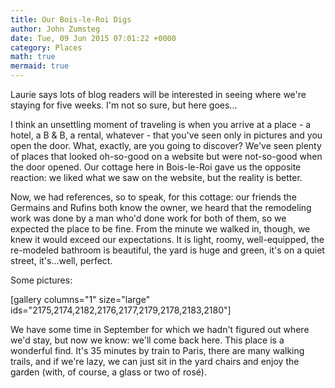 ```yaml
---
title: Our Bois-le-Roi Digs
author: John Zumsteg
date: Tue, 09 Jun 2015 07:01:22 +0000
category: Places
math: true
mermaid: true
---
```

Laurie says lots of blog readers will be interested in seeing where we're staying for five weeks. I'm not so sure, but here goes...

I think an unsettling moment of traveling is when you arrive at a place - a hotel, a B &amp; B, a rental, whatever - that you've seen only in pictures and you open the door. What, exactly, are you going to discover? We've seen plenty of places that looked oh-so-good on a website but were not-so-good when the door opened. Our cottage here in Bois-le-Roi gave us the opposite reaction: we liked what we saw on the website, but the reality is better.

Now, we had references, so to speak, for this cottage: our friends the Germains and Rufins both know the owner, we heard that the remodeling work was done by a man who'd done work for both of them, so we expected the place to be fine. From the minute we walked in, though, we knew it would exceed our expectations. It is light, roomy, well-equipped, the re-modeled bathroom is beautiful, the yard is huge and green, it's on a quiet street, it's...well, perfect.

Some pictures:

[gallery columns="1" size="large" ids="2175,2174,2182,2176,2177,2179,2178,2183,2180"]

We have some time in September for which we hadn't figured out where we'd stay, but now we know: we'll come back here. This place is a wonderful find. It's 35 minutes by train to Paris, there are many walking trails, and if we're lazy, we can just sit in the yard chairs and enjoy the garden (with, of course, a glass or two of rosé).
